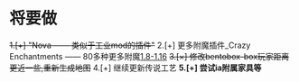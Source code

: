 <!--
 * @Author: luobochuanqi
 * @Date: 2022-04-10 18:57:11
 * @LastEditors: luobochuanqi
 * @LastEditTime: 2022-04-10 19:11:06
 * @FilePath: \undefinedc:\Users\Administrator\Desktop\萝卜岛囚禁空间4.10日志.md
-->
# 将要做
~~1.[+] "Nova —— 类似于工业mod的插件"~~
2.[+] 更多附魔插件_Crazy Enchantments —— 80多种更多附魔[1.8-1.16](考虑)
~~3.[×] 修改bentobox-box玩家距离更近一些,重新生成地图~~
4.[+] 继续更新传说工艺
**5.[+] 尝试ia附属家具等**
